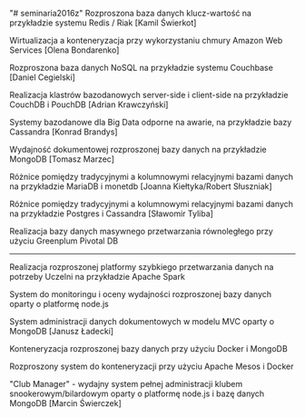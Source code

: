 "# seminaria2016z" 
Rozproszona baza danych klucz-wartość na przykładzie systemu Redis / Riak [Kamil Świerkot] 

Wirtualizacja a konteneryzacja przy wykorzystaniu chmury Amazon Web Services [Olena Bondarenko]

Rozproszona baza danych NoSQL na przykładzie systemu Couchbase [Daniel Cegielski]

Realizacja klastrów bazodanowych server-side i client-side na przykładzie CouchDB i PouchDB [Adrian Krawczyński]


Systemy bazodanowe dla Big Data odporne na awarie, na przykładzie bazy Cassandra [Konrad Brandys]

Wydajność dokumentowej rozproszonej bazy danych na przykładzie MongoDB [Tomasz Marzec]

Różnice pomiędzy tradycyjnymi a kolumnowymi relacyjnymi bazami danych na przykładzie MariaDB i monetdb [Joanna Kiełtyka/Robert Słuszniak]

Różnice pomiędzy tradycyjnymi a kolumnowymi relacyjnymi bazami danych na przykładzie Postgres i Cassandra [Sławomir Tyliba]

Realizacja bazy danych masywnego przetwarzania równoległego przy użyciu Greenplum Pivotal DB

--------------------------------------------------------------------------------------
Realizacja rozproszonej platformy szybkiego przetwarzania danych na potrzeby Uczelni na przykładzie Apache Spark

System do monitoringu i oceny wydajności rozproszonej bazy danych oparty o platformę node.js

System administracji danych dokumentowych w modelu MVC oparty o MongoDB [Janusz Ładecki]

Konteneryzacja rozproszonej bazy danych przy użyciu Docker i MongoDB

Rozproszony system do konteneryzacji przy użyciu Apache Mesos i Docker

"Club Manager" - wydajny system pełnej administracji klubem snookerowym/bilardowym oparty o platformę node.js i bazę danych MongoDB [Marcin Świerczek]



